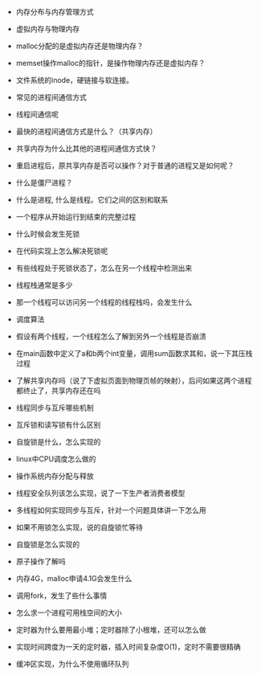- 内存分布与内存管理方式
- 虚拟内存与物理内存
- malloc分配的是虚拟内存还是物理内存？
- memset操作malloc的指针，是操作物理内存还是虚拟内存？
- 文件系统的inode，硬链接与软连接。
- 常见的进程间通信方式
- 线程间通信呢

- 最快的进程间通信方式是什么？（共享内存）

- 共享内存为什么比其他的进程间通信方式快？
- 重启进程后，原共享内存是否可以操作？对于普通的进程又是如何呢？
- 什么是僵尸进程？
- 什么是进程, 什么是线程。它们之间的区别和联系
- 一个程序从开始运行到结束的完整过程

- 什么时候会发生死锁

- 在代码实现上怎么解决死锁呢

- 有些线程处于死锁状态了，怎么在另一个线程中检测出来

- 线程栈通常是多少

- 那一个线程可以访问另一个线程的线程栈吗，会发生什么

- 调度算法

- 假设有两个线程，一个线程怎么了解到另外一个线程是否崩溃

- 在main函数中定义了a和b两个int变量，调用sum函数求其和，说一下其压栈过程

- 了解共享内存吗（说了下虚拟页面到物理页帧的映射），后问如果这两个进程都终止了，共享内存还在吗

- 线程同步与互斥哪些机制

- 互斥锁和读写锁有什么区别

- 自旋锁是什么，怎么实现的

- linux中CPU调度怎么做的

- 操作系统内存分配与释放

- 线程安全队列该怎么实现，说了一下生产者消费者模型

- 多线程如何实现同步与互斥，针对一个问题具体讲一下怎么用

- 如果不用锁怎么实现，说的自旋锁忙等待

- 自旋锁是怎么实现的

- 原子操作了解吗

- 内存4G，malloc申请4.1G会发生什么

- 调用fork，发生了些什么事情

- 怎么求一个进程可用栈空间的大小

- 定时器为什么要用最小堆；定时器除了小根堆，还可以怎么做

- 实现时间跨度为一天的定时器，插入时间复杂度O(1)，定时不需要很精确

- 缓冲区实现，为什么不使用循环队列
